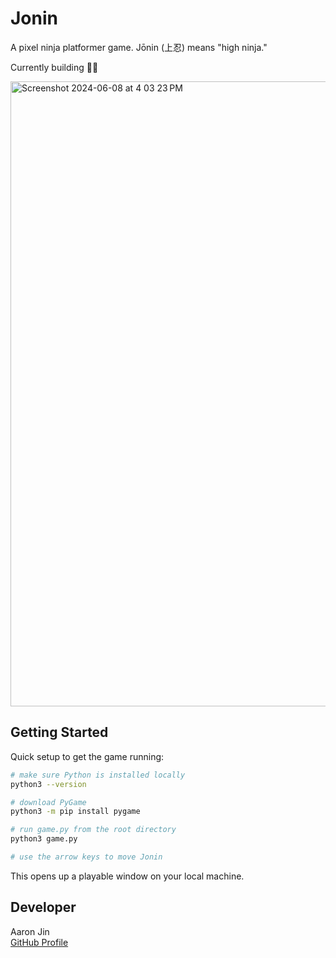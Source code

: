 # Jonin

A pixel ninja platformer game. Jōnin (上忍) means "high ninja."

Currently building 👷‍♂️

<img width="1000" alt="Screenshot 2024-06-08 at 4 03 23 PM" src="https://github.com/aaronkjin/jonin/assets/58490258/0a68f56e-fa8e-44cb-b357-21c972e36cc3">

## Getting Started

Quick setup to get the game running:

```bash
# make sure Python is installed locally
python3 --version

# download PyGame
python3 -m pip install pygame

# run game.py from the root directory
python3 game.py

# use the arrow keys to move Jonin
```

This opens up a playable window on your local machine.

## Developer

Aaron Jin  
[GitHub Profile](https://github.com/aaronkjin)
